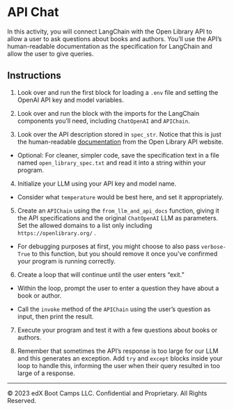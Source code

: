# API Chat

In this activity, you will connect LangChain with the Open Library API to allow a user to ask questions about books and authors. You’ll use the API’s human-readable documentation as the specification for LangChain and allow the user to give queries.

## Instructions

1. Look over and run the first block for loading a `.env` file and setting the OpenAI API key and model variables.

2. Look over and run the block with the imports for the LangChain components you’ll need, including `ChatOpenAI` and `APIChain`.

3. Look over the API description stored in `spec_str`. Notice that this is just the human-readable [documentation](https://openlibrary.org/dev/docs/api/search) from the Open Library API website.
  * Optional: For cleaner, simpler code, save the specification text in a file named `open_library_spec.txt` and read it into a string within your program.

4. Initialize your LLM using your API key and model name.
  * Consider what `temperature` would be best here, and set it appropriately.

5. Create an `APIChain` using the `from_llm_and_api_docs` function, giving it the API specifications and the original `ChatOpenAI` LLM as parameters. Set the allowed domains to a list only including `https://openlibrary.org/` .
  * For debugging purposes at first, you might choose to also pass `verbose-True` to this function, but you should remove it once you’ve confirmed your program is running correctly.

6. Create a loop that will continue until the user enters “exit.”

  * Within the loop, prompt the user to enter a question they have about a book or author.

  * Call the `invoke` method of the `APIChain` using the user’s question as input, then print the result.

7. Execute your program and test it with a few questions about books or authors.

8. Remember that sometimes the API’s response is too large for our LLM and this generates an exception. Add `try` and `except` blocks inside your loop to handle this, informing the user when their query resulted in too large of a response.

---

© 2023 edX Boot Camps LLC. Confidential and Proprietary. All Rights Reserved.

